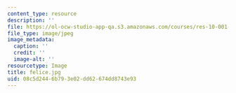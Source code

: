 ```yaml
---
content_type: resource
description: ''
file: https://ol-ocw-studio-app-qa.s3.amazonaws.com/courses/res-10-001-making-science-and-engineering-pictures-a-practical-guide-to-presenting-your-work-spring-2016/08c5d2446b793e02dd62674dd8743e93_felice.jpg
file_type: image/jpeg
image_metadata:
  caption: ''
  credit: ''
  image-alt: ''
resourcetype: Image
title: felice.jpg
uid: 08c5d244-6b79-3e02-dd62-674dd8743e93
---
```

